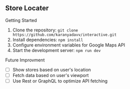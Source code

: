 ## Store Locater

Getting Started

1.  Clone the repository:  `git clone https://github.com/karanyadavv/interactive.git`
2.  Install dependencies:  `npm install`
3.  Configure environment variables for Google Maps API 
4.  Start the development server:  `npm run dev`

Future Improvment

 - [ ] Show stores based on user's location
 - [ ] Fetch data based on user's viewport
 - [ ] Use Rest or GraphQL to optimize API fetching
